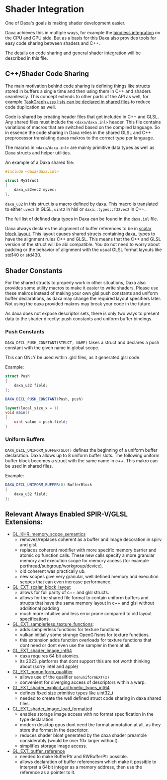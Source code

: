 # Shader Integration

One of Daxa's goals is making shader development easier.

Daxa achieves this in multiple ways, for example the [bindless integration](https://github.com/Ipotrick/Daxa/tree/master/wiki/Bindless.md) on the CPU and GPU side. But as a basis for this Daxa also provides tools for easy code sharing between shaders and C++.

The details on code sharing and general shader integration will be described in this file.

## C++/Shader Code Sharing

The main motivation behind code sharing is defining things like structs stored in buffers a single time and then using them in C++ and shaders seamlessly. This concept extends to other parts of the API as well, for example [TaskGraph *`uses`* lists can be declared in shared files](https://github.com/Ipotrick/Daxa/tree/master/wiki/TaskGraph.md) to reduce code duplication as well.

Code is shared by creating header files that get included in C++ and GLSL. Any shared files must include the `<daxa/daxa.inl>` header. This file contains variations of macros that are switched based on the compiled language. So in essence the code sharing in Daxa relies in the shared GLSL and C++ preprocessor translating daxas makros to the correct type per language.

The macros in `<daxa/daxa.inl>` are mainly primitive data types as well as Daxa structs and helper utilities.

An example of a Daxa shared file:

```glsl
#include <daxa/daxa.inl>

struct MyStruct
{
    daxa_u32vec2 myvec;
};
```

`daxa_u32` in this struct is a macro defined by daxa. This macro is translated to either `uvec2` in GLSL, `uint2` in hlsl or `daxa::types::f32vec2` in C++.

The full list of defined data types in Daxa can be found in the `daxa.inl` file. 

Daxa always declares the alignment of buffer references to be in [scalar block layout](https://github.com/KhronosGroup/GLSL/blob/master/extensions/ext/GL_EXT_scalar_block_layout.txt).
This layout causes shared structs containing daxa_ types to have the alignment rules C++ and GLSL. This means that the C++ and GLSL version of the struct will be abi compatible. You do not need to worry about padding or the behavior of alignment with the usual GLSL format layouts like  std140 or std430.

## Shader Constants

For the shared structs to properly work in other situations, Daxa also provides some utility macros to make it easier to write shaders.
Please use these makros instead of making your own glsl push constants and uniform buffer declarations, as daxa may change the required layout specifiers later.
Not using the daxa provided makros may break your code in the future.

As daxa does not expose descriptor sets, there is only two ways to present data to the shader directly: push constants and uniform buffer bindings.

### Push Constants

`DAXA_DECL_PUSH_CONSTANT(STRUCT, NAME)` takes a struct and declares a push constant with the given name in global scope.

This can ONLY be used within .glsl files, as it generated glsl code.

Example:
```glsl
struct Push
{
    daxa_u32 field;
};

DAXA_DECL_PUSH_CONSTANT(Push, push)

layout(local_size_x = 1)
void main()
{
    uint value = push.field;
}
```

### Uniform Buffers

`DAXA_DECL_UNIFORM_BUFFER(SLOT)` defines the beginning of a uniform buffer declaration. Daxa allows up to 8 uniform buffer slots. 
The following uniform buffer block becomes a struct with the same name in c++. This makro can be used in shared files.

Example:
```glsl
DAXA_DECL_UNIFORM_BUFFER(0) BufferBlock
{
    daxa_u32 field;
};
```

## Relevant Always Enabled SPIR-V/GLSL Extensions:
- [GL_KHR_memory_scope_semantics](https://github.com/KhronosGroup/GLSL/blob/master/extensions/khr/GL_KHR_memory_scope_semantics.txt)
  - removes/replaces coherent as a buffer and image decoration in spirv and glsl.
  - replaces coherent modifier with more specific memory barrier and atomic op function calls. These new calls specify a more granular memory and execution scope for memory access (for example perthread/subgroup/workgroup/device).
  - old coherent was practically ub. 
  - new scopes give very granular, well defined memory and execution scopes that can even increase performance.
- [GL_EXT_scalar_block_layout](https://github.com/KhronosGroup/GLSL/blob/master/extensions/ext/GL_EXT_scalar_block_layout.txt)
  - allows for full parity of c++ and glsl structs.
  - allows for the shared file format to contain uniform buffers and structs that have the same memory layout in c++ and glsl without addiitional padding
  - much more intuitive and less error prone compared to old layout specifications
- [GL_EXT_samplerless_texture_functions](https://github.com/KhronosGroup/GLSL/blob/master/extensions/ext/GL_EXT_samplerless_texture_functions.txt):
  - adds samplerless functions for texture functions.
  - vulkan initially some strange OpenGl'isms for texture functions.
  - this extension adds function overloads for texture functions that dont need or dont even use the sampler in them at all.
- [GL_EXT_shader_image_int64](https://github.com/KhronosGroup/GLSL/blob/master/extensions/ext/GLSL_EXT_shader_image_int64.txt)
  - daxa requires 64 bit atomics.
  - its 2023, platforms that dont support this are not worth thinking about (sorry intel and apple)
- [GL_EXT_nonuniform_qualifier](https://github.com/KhronosGroup/GLSL/blob/master/extensions/ext/GL_EXT_nonuniform_qualifier.txt)
  - allows use of the qualifier `nonuniformEXT(x)`
  - convenient for diverging access of descriptors within a warp.
- [GL_EXT_shader_explicit_arithmetic_types_int64](https://github.com/KhronosGroup/GLSL/blob/master/extensions/ext/GL_EXT_nonuniform_qualifier.txt)
  - defines fixed size primitive types like uint32_t
  - needed to create the well defined struct code sharing in daxa shared files.
- [GL_EXT_shader_image_load_formatted](https://github.com/KhronosGroup/OpenGL-Registry/blob/main/extensions/EXT/EXT_shader_image_load_formatted.txt)
  - enables storage image access with no format specification in the type declaration. 
  - modern desktop gpus dont need the format annotation at all, as they store the format in the descriptor.
  - reduces shader bloat generated by the daxa shader preamble considerably (would be over 10x larger without).
  - simplifies storage image access.
- [GL_EXT_buffer_reference](https://github.com/KhronosGroup/GLSL/blob/master/extensions/ext/GLSL_EXT_buffer_reference.txt)
  - needed to make BufferPtr and RWBufferPtr possible.
  - allows declaration of buffer referencesm which make it possible to interpret a 64bit integer as a memory address, then use the reference as a pointer to it.
